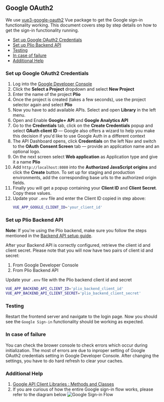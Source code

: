 ## Google OAuth2
We use [vue3-google-oauth2](https://github.com/guruahn/vue3-google-oauth2) Vue package to get the Google sign-in functionality working. This document covers step by step details on how to get the sign-in functionality running.

  - [Set up Google OAuth2 Credentials](#set-up-google-oauth2-credentials)
  - [Set up Plio Backend API](#set-up-plio-backend-api)
  - [Testing](#testing)
  - [In case of failure](#in-case-of-failure)
  - [Additional Help](#additional-help)

### Set up Google OAuth2 Credentials
1. Log into the [Google Developer Console](https://console.developers.google.com/)
2. Click the **Select a Project** dropdown and select **New Project**
3. Enter the name of the project **Plio**
4. Once the project is created (takes a few seconds), use the project selector again and select **Plio**
5. Now you have to add available APIs. Select and open **Library** in the left menu.
6. Open and Enable **Google+ API** and **Google Analytics API**
7. Go to the **Credentials** tab, click on the **Create Credentials** popup and select **OAuth client ID** — Google also offers a wizard to help you make this decision if you'd like to use Google Auth in a different context
8. The API Dashboard opens, click **Credentials** on the left Nav and switch to the **OAuth Consent Screen** tab — provide an application name and an optional logo.
9. On the next screen select **Web application** as Application type and give it a name **Plio**
10. Add `http://localhost:8080` into the **Authorized JavaScript origins** and click the **Create** button. To set up for staging and production environments, add the corresponding base urls to the authorized origin fields.
11. Finally you will get a popup containing your **Client ID** and **Client Secret**. Copy these values.
12. Update your `.env` file and enter the Client ID copied in step above:
    ```sh
    VUE_APP_GOOGLE_CLIENT_ID='your_client_id'
    ```


### Set up Plio Backend API

**Note**: If you're using the Plio backend, make sure you follow the steps mentioned in the [Backend API setup guide](https://github.com/avantifellows/plio-backend/blob/master/docs/REST-API.md).

After your Backend API is correctly configured, retrieve the client id and client secret. Please note that you will now have two pairs of client id and secret:
1. From Google Developer Console
2. From Plio Backend API

Update your `.env` file with the Plio backend client id and secret
```sh
VUE_APP_BACKEND_API_CLIENT_ID='plio_backend_client_id'
VUE_APP_BACKEND_API_CLIENT_SECRET='plio_backend_client_secret'
```

### Testing
Restart the frontend server and navigate to the login page. Now you should see the `Google Sign-in` functionality should be working as expected.


### In case of failure
You can check the brower console to check errors which occur during initialization. The most of errors are due to inproper setting of Google OAuth2 credentials setting in Google Developer Console. After changing the settings, you have to do hard refresh to clear your caches.

### Additional Help
1. [Google API Client Libraries : Methods and Classes](https://github.com/google/google-api-javascript-client)
2. If you are curious of how the entire Google sign-in flow works, please refer to the diagram below
![Google Sign-in Flow](https://developers.google.com/identity/sign-in/web/server_side_code_flow.png)
